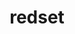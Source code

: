 ---
title: "redset"
layout: cache
categories: [package, develop]
meta: {"versions": ["0.2.0", "0.3.0"], "compilers": ["cce@=15.0.1", "gcc@=10.3.0", "gcc@=11.1.0", "gcc@=11.4.0", "gcc@=7.5.0", "gcc@=9.4.0", "oneapi@=2024.0.0"], "oss": ["rhel8", "sle_hpc15", "ubuntu18.04", "ubuntu20.04", "ubuntu22.04"], "platforms": ["linux"], "targets": ["neoverse_v1", "neoverse_v2", "ppc64le", "x86_64_v3", "x86_64_v4", "zen4"], "stacks": ["data-vis-sdk", "e4s", "e4s-cray-rhel", "e4s-cray-sles", "e4s-neoverse-v2", "e4s-neoverse_v1", "e4s-oneapi", "e4s-power", "radiuss", "root"], "num_specs": 99, "num_specs_by_stack": {"root": 99, "e4s-cray-rhel": 6, "e4s-cray-sles": 6, "radiuss": 7, "e4s-power": 12, "data-vis-sdk": 12, "e4s-neoverse_v1": 12, "e4s-neoverse-v2": 12, "e4s": 18, "e4s-oneapi": 14}}
spec_details: [{"hash": "bwidd26igt6v46ezwhnjxzna34j3lr26", "compiler": "cce@=15.0.1", "versions": ["0.3.0"], "os": "rhel8", "platform": "linux", "target": "zen4", "variants": ["build_system=cmake", "build_type=Release", "generator=make", "~ipo", "+shared"], "stacks": ["root", "e4s-cray-rhel"], "size": "-", "tarball": "https://binaries.spack.io/develop/build_cache/linux-rhel8-zen4/cce-15.0.1/redset-0.3.0/linux-rhel8-zen4-cce-15.0.1-redset-0.3.0-bwidd26igt6v46ezwhnjxzna34j3lr26.spack"}, {"hash": "gqkqti37wjzjsl5vujoiqng6neeazipz", "compiler": "cce@=15.0.1", "versions": ["0.3.0"], "os": "rhel8", "platform": "linux", "target": "zen4", "variants": ["build_system=cmake", "build_type=Release", "generator=make", "~ipo", "+shared"], "stacks": ["root", "e4s-cray-rhel"], "size": "-", "tarball": "https://binaries.spack.io/develop/build_cache/linux-rhel8-zen4/cce-15.0.1/redset-0.3.0/linux-rhel8-zen4-cce-15.0.1-redset-0.3.0-gqkqti37wjzjsl5vujoiqng6neeazipz.spack"}, {"hash": "whgghkccux5rgxnnylyh2d6ft4acphas", "compiler": "cce@=15.0.1", "versions": ["0.3.0"], "os": "rhel8", "platform": "linux", "target": "zen4", "variants": ["build_system=cmake", "build_type=Release", "generator=make", "~ipo", "+shared"], "stacks": ["root", "e4s-cray-rhel"], "size": "-", "tarball": "https://binaries.spack.io/develop/build_cache/linux-rhel8-zen4/cce-15.0.1/redset-0.3.0/linux-rhel8-zen4-cce-15.0.1-redset-0.3.0-whgghkccux5rgxnnylyh2d6ft4acphas.spack"}, {"hash": "q5ut2xwgwn236koieziswgcs7anm3lxo", "compiler": "cce@=15.0.1", "versions": ["0.3.0"], "os": "rhel8", "platform": "linux", "target": "zen4", "variants": ["build_system=cmake", "build_type=Release", "generator=make", "~ipo", "+shared"], "stacks": ["root", "e4s-cray-rhel"], "size": "-", "tarball": "https://binaries.spack.io/develop/build_cache/linux-rhel8-zen4/cce-15.0.1/redset-0.3.0/linux-rhel8-zen4-cce-15.0.1-redset-0.3.0-q5ut2xwgwn236koieziswgcs7anm3lxo.spack"}, {"hash": "khxkme4ah4uk4bo66czqt7ypnlzjx2fa", "compiler": "cce@=15.0.1", "versions": ["0.3.0"], "os": "rhel8", "platform": "linux", "target": "zen4", "variants": ["build_system=cmake", "build_type=Release", "generator=make", "~ipo", "+shared"], "stacks": ["root", "e4s-cray-rhel"], "size": "-", "tarball": "https://binaries.spack.io/develop/build_cache/linux-rhel8-zen4/cce-15.0.1/redset-0.3.0/linux-rhel8-zen4-cce-15.0.1-redset-0.3.0-khxkme4ah4uk4bo66czqt7ypnlzjx2fa.spack"}, {"hash": "l6khvqxe6r4m4koxsifhggpbbtd5h5to", "compiler": "cce@=15.0.1", "versions": ["0.3.0"], "os": "rhel8", "platform": "linux", "target": "zen4", "variants": ["build_system=cmake", "build_type=Release", "generator=make", "~ipo", "+shared"], "stacks": ["root", "e4s-cray-rhel"], "size": "-", "tarball": "https://binaries.spack.io/develop/build_cache/linux-rhel8-zen4/cce-15.0.1/redset-0.3.0/linux-rhel8-zen4-cce-15.0.1-redset-0.3.0-l6khvqxe6r4m4koxsifhggpbbtd5h5to.spack"}, {"hash": "55zmrgjvnv7voq3lh5jjpywscupbbfgn", "compiler": "gcc@=10.3.0", "versions": ["0.3.0"], "os": "sle_hpc15", "platform": "linux", "target": "x86_64_v4", "variants": ["build_system=cmake", "build_type=Release", "generator=make", "~ipo", "+shared"], "stacks": ["root", "e4s-cray-sles"], "size": "-", "tarball": "https://binaries.spack.io/develop/build_cache/linux-sle_hpc15-x86_64_v4/gcc-10.3.0/redset-0.3.0/linux-sle_hpc15-x86_64_v4-gcc-10.3.0-redset-0.3.0-55zmrgjvnv7voq3lh5jjpywscupbbfgn.spack"}, {"hash": "vnqeibjtmiumaz3gkg5ufytmgxaba3hp", "compiler": "gcc@=10.3.0", "versions": ["0.3.0"], "os": "sle_hpc15", "platform": "linux", "target": "x86_64_v4", "variants": ["build_system=cmake", "build_type=Release", "generator=make", "~ipo", "+shared"], "stacks": ["root", "e4s-cray-sles"], "size": "-", "tarball": "https://binaries.spack.io/develop/build_cache/linux-sle_hpc15-x86_64_v4/gcc-10.3.0/redset-0.3.0/linux-sle_hpc15-x86_64_v4-gcc-10.3.0-redset-0.3.0-vnqeibjtmiumaz3gkg5ufytmgxaba3hp.spack"}, {"hash": "vs7xbkel7kplsjyky4nrem5cvqd3bfe6", "compiler": "gcc@=10.3.0", "versions": ["0.3.0"], "os": "sle_hpc15", "platform": "linux", "target": "x86_64_v4", "variants": ["build_system=cmake", "build_type=Release", "generator=make", "~ipo", "+shared"], "stacks": ["root", "e4s-cray-sles"], "size": "-", "tarball": "https://binaries.spack.io/develop/build_cache/linux-sle_hpc15-x86_64_v4/gcc-10.3.0/redset-0.3.0/linux-sle_hpc15-x86_64_v4-gcc-10.3.0-redset-0.3.0-vs7xbkel7kplsjyky4nrem5cvqd3bfe6.spack"}, {"hash": "3i57qqx5xucrd6bmavmqwwwoqv3psaql", "compiler": "gcc@=10.3.0", "versions": ["0.3.0"], "os": "sle_hpc15", "platform": "linux", "target": "x86_64_v4", "variants": ["build_system=cmake", "build_type=Release", "generator=make", "~ipo", "+shared"], "stacks": ["root", "e4s-cray-sles"], "size": "-", "tarball": "https://binaries.spack.io/develop/build_cache/linux-sle_hpc15-x86_64_v4/gcc-10.3.0/redset-0.3.0/linux-sle_hpc15-x86_64_v4-gcc-10.3.0-redset-0.3.0-3i57qqx5xucrd6bmavmqwwwoqv3psaql.spack"}, {"hash": "v76pac4cefwt7a2u3womrcdmrbbbb2v2", "compiler": "gcc@=10.3.0", "versions": ["0.3.0"], "os": "sle_hpc15", "platform": "linux", "target": "x86_64_v4", "variants": ["build_system=cmake", "build_type=Release", "generator=make", "~ipo", "+shared"], "stacks": ["root", "e4s-cray-sles"], "size": "-", "tarball": "https://binaries.spack.io/develop/build_cache/linux-sle_hpc15-x86_64_v4/gcc-10.3.0/redset-0.3.0/linux-sle_hpc15-x86_64_v4-gcc-10.3.0-redset-0.3.0-v76pac4cefwt7a2u3womrcdmrbbbb2v2.spack"}, {"hash": "yugojkitjvm4s2tkwbatdezqeoz4bku6", "compiler": "gcc@=10.3.0", "versions": ["0.3.0"], "os": "sle_hpc15", "platform": "linux", "target": "x86_64_v4", "variants": ["build_system=cmake", "build_type=Release", "generator=make", "~ipo", "+shared"], "stacks": ["root", "e4s-cray-sles"], "size": "-", "tarball": "https://binaries.spack.io/develop/build_cache/linux-sle_hpc15-x86_64_v4/gcc-10.3.0/redset-0.3.0/linux-sle_hpc15-x86_64_v4-gcc-10.3.0-redset-0.3.0-yugojkitjvm4s2tkwbatdezqeoz4bku6.spack"}, {"hash": "kwnhttwm34pbpg6upr7mlzb2eg3zykpx", "compiler": "gcc@=7.5.0", "versions": ["0.2.0"], "os": "ubuntu18.04", "platform": "linux", "target": "x86_64_v3", "variants": ["build_system=cmake", "build_type=Release", "generator=make", "~ipo", "+shared"], "stacks": ["root", "radiuss"], "size": "-", "tarball": "https://binaries.spack.io/develop/build_cache/linux-ubuntu18.04-x86_64_v3/gcc-7.5.0/redset-0.2.0/linux-ubuntu18.04-x86_64_v3-gcc-7.5.0-redset-0.2.0-kwnhttwm34pbpg6upr7mlzb2eg3zykpx.spack"}, {"hash": "uftcvlojsjwq5vrdcyvfw752l3znrkgi", "compiler": "gcc@=7.5.0", "versions": ["0.2.0"], "os": "ubuntu18.04", "platform": "linux", "target": "x86_64_v3", "variants": ["build_system=cmake", "build_type=Release", "generator=make", "~ipo", "+shared"], "stacks": ["root", "radiuss"], "size": "-", "tarball": "https://binaries.spack.io/develop/build_cache/linux-ubuntu18.04-x86_64_v3/gcc-7.5.0/redset-0.2.0/linux-ubuntu18.04-x86_64_v3-gcc-7.5.0-redset-0.2.0-uftcvlojsjwq5vrdcyvfw752l3znrkgi.spack"}, {"hash": "ds3gkwz7o4425hirx4mutiobje72nv7q", "compiler": "gcc@=7.5.0", "versions": ["0.2.0"], "os": "ubuntu18.04", "platform": "linux", "target": "x86_64_v3", "variants": ["build_system=cmake", "build_type=Release", "generator=make", "~ipo", "+shared"], "stacks": ["root", "radiuss"], "size": "-", "tarball": "https://binaries.spack.io/develop/build_cache/linux-ubuntu18.04-x86_64_v3/gcc-7.5.0/redset-0.2.0/linux-ubuntu18.04-x86_64_v3-gcc-7.5.0-redset-0.2.0-ds3gkwz7o4425hirx4mutiobje72nv7q.spack"}, {"hash": "gxabyffnxob73lxhwozjzmfepezgfh46", "compiler": "gcc@=7.5.0", "versions": ["0.2.0"], "os": "ubuntu18.04", "platform": "linux", "target": "x86_64_v3", "variants": ["build_system=cmake", "build_type=Release", "generator=make", "~ipo", "+shared"], "stacks": ["root", "radiuss"], "size": "-", "tarball": "https://binaries.spack.io/develop/build_cache/linux-ubuntu18.04-x86_64_v3/gcc-7.5.0/redset-0.2.0/linux-ubuntu18.04-x86_64_v3-gcc-7.5.0-redset-0.2.0-gxabyffnxob73lxhwozjzmfepezgfh46.spack"}, {"hash": "e4nllxqrfunwt3fvc3cu6dsgpq4yajba", "compiler": "gcc@=7.5.0", "versions": ["0.2.0"], "os": "ubuntu18.04", "platform": "linux", "target": "x86_64_v3", "variants": ["build_system=cmake", "build_type=Release", "generator=make", "~ipo", "+shared"], "stacks": ["root", "radiuss"], "size": "-", "tarball": "https://binaries.spack.io/develop/build_cache/linux-ubuntu18.04-x86_64_v3/gcc-7.5.0/redset-0.2.0/linux-ubuntu18.04-x86_64_v3-gcc-7.5.0-redset-0.2.0-e4nllxqrfunwt3fvc3cu6dsgpq4yajba.spack"}, {"hash": "odfyi6gtqbgf3w3jmieim6raetnfkj73", "compiler": "gcc@=7.5.0", "versions": ["0.2.0"], "os": "ubuntu18.04", "platform": "linux", "target": "x86_64_v3", "variants": ["build_system=cmake", "build_type=Release", "generator=make", "~ipo", "+shared"], "stacks": ["root", "radiuss"], "size": "-", "tarball": "https://binaries.spack.io/develop/build_cache/linux-ubuntu18.04-x86_64_v3/gcc-7.5.0/redset-0.2.0/linux-ubuntu18.04-x86_64_v3-gcc-7.5.0-redset-0.2.0-odfyi6gtqbgf3w3jmieim6raetnfkj73.spack"}, {"hash": "fy5bl3gk3k7nzswsaoqmr3ijw3kuah7b", "compiler": "gcc@=7.5.0", "versions": ["0.2.0"], "os": "ubuntu18.04", "platform": "linux", "target": "x86_64_v3", "variants": ["build_system=cmake", "build_type=Release", "generator=make", "~ipo", "+shared"], "stacks": ["root", "radiuss"], "size": "-", "tarball": "https://binaries.spack.io/develop/build_cache/linux-ubuntu18.04-x86_64_v3/gcc-7.5.0/redset-0.2.0/linux-ubuntu18.04-x86_64_v3-gcc-7.5.0-redset-0.2.0-fy5bl3gk3k7nzswsaoqmr3ijw3kuah7b.spack"}, {"hash": "m34djydb7fg43ugqupoy7g4wv3xbgqvj", "compiler": "gcc@=9.4.0", "versions": ["0.3.0"], "os": "ubuntu20.04", "platform": "linux", "target": "ppc64le", "variants": ["build_system=cmake", "build_type=Release", "generator=make", "~ipo", "+shared"], "stacks": ["root", "e4s-power"], "size": "-", "tarball": "https://binaries.spack.io/develop/build_cache/linux-ubuntu20.04-ppc64le/gcc-9.4.0/redset-0.3.0/linux-ubuntu20.04-ppc64le-gcc-9.4.0-redset-0.3.0-m34djydb7fg43ugqupoy7g4wv3xbgqvj.spack"}, {"hash": "3d4jsarqjikhe46aldojeu3u4oxogwkk", "compiler": "gcc@=9.4.0", "versions": ["0.3.0"], "os": "ubuntu20.04", "platform": "linux", "target": "ppc64le", "variants": ["build_system=cmake", "build_type=Release", "generator=make", "~ipo", "+shared"], "stacks": ["root", "e4s-power"], "size": "-", "tarball": "https://binaries.spack.io/develop/build_cache/linux-ubuntu20.04-ppc64le/gcc-9.4.0/redset-0.3.0/linux-ubuntu20.04-ppc64le-gcc-9.4.0-redset-0.3.0-3d4jsarqjikhe46aldojeu3u4oxogwkk.spack"}, {"hash": "mr7xsojjft7hr2pf24lutrqwfvwekuyg", "compiler": "gcc@=9.4.0", "versions": ["0.3.0"], "os": "ubuntu20.04", "platform": "linux", "target": "ppc64le", "variants": ["build_system=cmake", "build_type=Release", "generator=make", "~ipo", "+shared"], "stacks": ["root", "e4s-power"], "size": "-", "tarball": "https://binaries.spack.io/develop/build_cache/linux-ubuntu20.04-ppc64le/gcc-9.4.0/redset-0.3.0/linux-ubuntu20.04-ppc64le-gcc-9.4.0-redset-0.3.0-mr7xsojjft7hr2pf24lutrqwfvwekuyg.spack"}, {"hash": "erhchcfjbbb2bnk7za5rt7jdbsjhxfkh", "compiler": "gcc@=9.4.0", "versions": ["0.2.0"], "os": "ubuntu20.04", "platform": "linux", "target": "ppc64le", "variants": ["build_system=cmake", "build_type=Release", "generator=make", "~ipo", "+shared"], "stacks": ["root", "e4s-power"], "size": "-", "tarball": "https://binaries.spack.io/develop/build_cache/linux-ubuntu20.04-ppc64le/gcc-9.4.0/redset-0.2.0/linux-ubuntu20.04-ppc64le-gcc-9.4.0-redset-0.2.0-erhchcfjbbb2bnk7za5rt7jdbsjhxfkh.spack"}, {"hash": "bxq7djci2sldfg5ivon5kjljv67fp4pm", "compiler": "gcc@=9.4.0", "versions": ["0.2.0"], "os": "ubuntu20.04", "platform": "linux", "target": "ppc64le", "variants": ["build_system=cmake", "build_type=Release", "generator=make", "~ipo", "+shared"], "stacks": ["root", "e4s-power"], "size": "-", "tarball": "https://binaries.spack.io/develop/build_cache/linux-ubuntu20.04-ppc64le/gcc-9.4.0/redset-0.2.0/linux-ubuntu20.04-ppc64le-gcc-9.4.0-redset-0.2.0-bxq7djci2sldfg5ivon5kjljv67fp4pm.spack"}, {"hash": "thygtvazmnp437sc55yo6ayrce64wt3i", "compiler": "gcc@=9.4.0", "versions": ["0.2.0"], "os": "ubuntu20.04", "platform": "linux", "target": "ppc64le", "variants": ["build_system=cmake", "build_type=Release", "generator=make", "~ipo", "+shared"], "stacks": ["root", "e4s-power"], "size": "-", "tarball": "https://binaries.spack.io/develop/build_cache/linux-ubuntu20.04-ppc64le/gcc-9.4.0/redset-0.2.0/linux-ubuntu20.04-ppc64le-gcc-9.4.0-redset-0.2.0-thygtvazmnp437sc55yo6ayrce64wt3i.spack"}, {"hash": "xozsyx4py65cxjvjw6nictn62rj5vzj5", "compiler": "gcc@=9.4.0", "versions": ["0.3.0"], "os": "ubuntu20.04", "platform": "linux", "target": "ppc64le", "variants": ["build_system=cmake", "build_type=Release", "generator=make", "~ipo", "+shared"], "stacks": ["root", "e4s-power"], "size": "-", "tarball": "https://binaries.spack.io/develop/build_cache/linux-ubuntu20.04-ppc64le/gcc-9.4.0/redset-0.3.0/linux-ubuntu20.04-ppc64le-gcc-9.4.0-redset-0.3.0-xozsyx4py65cxjvjw6nictn62rj5vzj5.spack"}, {"hash": "5ymsoy5kzaxb2ggcpmop437z3dux2duv", "compiler": "gcc@=9.4.0", "versions": ["0.3.0"], "os": "ubuntu20.04", "platform": "linux", "target": "ppc64le", "variants": ["build_system=cmake", "build_type=Release", "generator=make", "~ipo", "+shared"], "stacks": ["root", "e4s-power"], "size": "-", "tarball": "https://binaries.spack.io/develop/build_cache/linux-ubuntu20.04-ppc64le/gcc-9.4.0/redset-0.3.0/linux-ubuntu20.04-ppc64le-gcc-9.4.0-redset-0.3.0-5ymsoy5kzaxb2ggcpmop437z3dux2duv.spack"}, {"hash": "3oyho73xgdzrfbzm3oe3eolvz355uoa5", "compiler": "gcc@=9.4.0", "versions": ["0.2.0"], "os": "ubuntu20.04", "platform": "linux", "target": "ppc64le", "variants": ["build_system=cmake", "build_type=Release", "generator=make", "~ipo", "+shared"], "stacks": ["root", "e4s-power"], "size": "-", "tarball": "https://binaries.spack.io/develop/build_cache/linux-ubuntu20.04-ppc64le/gcc-9.4.0/redset-0.2.0/linux-ubuntu20.04-ppc64le-gcc-9.4.0-redset-0.2.0-3oyho73xgdzrfbzm3oe3eolvz355uoa5.spack"}, {"hash": "uwhysspq3tj4xwmk6e2nqmogmsncjoey", "compiler": "gcc@=9.4.0", "versions": ["0.2.0"], "os": "ubuntu20.04", "platform": "linux", "target": "ppc64le", "variants": ["build_system=cmake", "build_type=Release", "generator=make", "~ipo", "+shared"], "stacks": ["root", "e4s-power"], "size": "-", "tarball": "https://binaries.spack.io/develop/build_cache/linux-ubuntu20.04-ppc64le/gcc-9.4.0/redset-0.2.0/linux-ubuntu20.04-ppc64le-gcc-9.4.0-redset-0.2.0-uwhysspq3tj4xwmk6e2nqmogmsncjoey.spack"}, {"hash": "3bji5jd3arxj3yllneli4nmvl547gnxz", "compiler": "gcc@=9.4.0", "versions": ["0.2.0"], "os": "ubuntu20.04", "platform": "linux", "target": "ppc64le", "variants": ["build_system=cmake", "build_type=Release", "generator=make", "~ipo", "+shared"], "stacks": ["root", "e4s-power"], "size": "-", "tarball": "https://binaries.spack.io/develop/build_cache/linux-ubuntu20.04-ppc64le/gcc-9.4.0/redset-0.2.0/linux-ubuntu20.04-ppc64le-gcc-9.4.0-redset-0.2.0-3bji5jd3arxj3yllneli4nmvl547gnxz.spack"}, {"hash": "dg7rhgwger3t2fvh5jjnh7rqitu3iamz", "compiler": "gcc@=9.4.0", "versions": ["0.3.0"], "os": "ubuntu20.04", "platform": "linux", "target": "ppc64le", "variants": ["build_system=cmake", "build_type=Release", "generator=make", "~ipo", "+shared"], "stacks": ["root", "e4s-power"], "size": "-", "tarball": "https://binaries.spack.io/develop/build_cache/linux-ubuntu20.04-ppc64le/gcc-9.4.0/redset-0.3.0/linux-ubuntu20.04-ppc64le-gcc-9.4.0-redset-0.3.0-dg7rhgwger3t2fvh5jjnh7rqitu3iamz.spack"}, {"hash": "f6ow4ugbxjvva6cwew35fs77cqbyjdn4", "compiler": "gcc@=11.1.0", "versions": ["0.3.0"], "os": "ubuntu20.04", "platform": "linux", "target": "x86_64_v3", "variants": ["build_system=cmake", "build_type=Release", "generator=make", "~ipo", "+shared"], "stacks": ["root", "data-vis-sdk"], "size": "-", "tarball": "https://binaries.spack.io/develop/build_cache/linux-ubuntu20.04-x86_64_v3/gcc-11.1.0/redset-0.3.0/linux-ubuntu20.04-x86_64_v3-gcc-11.1.0-redset-0.3.0-f6ow4ugbxjvva6cwew35fs77cqbyjdn4.spack"}, {"hash": "eabo7y6kin4fuan6qzye6maetn7tnwij", "compiler": "gcc@=11.1.0", "versions": ["0.3.0"], "os": "ubuntu20.04", "platform": "linux", "target": "x86_64_v3", "variants": ["build_system=cmake", "build_type=Release", "generator=make", "~ipo", "+shared"], "stacks": ["root", "data-vis-sdk"], "size": "-", "tarball": "https://binaries.spack.io/develop/build_cache/linux-ubuntu20.04-x86_64_v3/gcc-11.1.0/redset-0.3.0/linux-ubuntu20.04-x86_64_v3-gcc-11.1.0-redset-0.3.0-eabo7y6kin4fuan6qzye6maetn7tnwij.spack"}, {"hash": "l3ehcde74nmrwgr3t4p67gwh72s6tskk", "compiler": "gcc@=11.1.0", "versions": ["0.3.0"], "os": "ubuntu20.04", "platform": "linux", "target": "x86_64_v3", "variants": ["build_system=cmake", "build_type=Release", "generator=make", "~ipo", "+shared"], "stacks": ["root", "data-vis-sdk"], "size": "-", "tarball": "https://binaries.spack.io/develop/build_cache/linux-ubuntu20.04-x86_64_v3/gcc-11.1.0/redset-0.3.0/linux-ubuntu20.04-x86_64_v3-gcc-11.1.0-redset-0.3.0-l3ehcde74nmrwgr3t4p67gwh72s6tskk.spack"}, {"hash": "vce3ncgfp2td4zcxnb3o6jtlgwghadv2", "compiler": "gcc@=11.1.0", "versions": ["0.3.0"], "os": "ubuntu20.04", "platform": "linux", "target": "x86_64_v3", "variants": ["build_system=cmake", "build_type=Release", "generator=make", "~ipo", "+shared"], "stacks": ["root", "data-vis-sdk"], "size": "-", "tarball": "https://binaries.spack.io/develop/build_cache/linux-ubuntu20.04-x86_64_v3/gcc-11.1.0/redset-0.3.0/linux-ubuntu20.04-x86_64_v3-gcc-11.1.0-redset-0.3.0-vce3ncgfp2td4zcxnb3o6jtlgwghadv2.spack"}, {"hash": "lht2b5gtschgsxm6cwe5en6fgvumlj7p", "compiler": "gcc@=11.1.0", "versions": ["0.3.0"], "os": "ubuntu20.04", "platform": "linux", "target": "x86_64_v3", "variants": ["build_system=cmake", "build_type=Release", "generator=make", "~ipo", "+shared"], "stacks": ["root", "data-vis-sdk"], "size": "-", "tarball": "https://binaries.spack.io/develop/build_cache/linux-ubuntu20.04-x86_64_v3/gcc-11.1.0/redset-0.3.0/linux-ubuntu20.04-x86_64_v3-gcc-11.1.0-redset-0.3.0-lht2b5gtschgsxm6cwe5en6fgvumlj7p.spack"}, {"hash": "laj5ufnlgagze26oczxkuckkmmu5fd7a", "compiler": "gcc@=11.1.0", "versions": ["0.3.0"], "os": "ubuntu20.04", "platform": "linux", "target": "x86_64_v3", "variants": ["build_system=cmake", "build_type=Release", "generator=make", "~ipo", "+shared"], "stacks": ["root", "data-vis-sdk"], "size": "-", "tarball": "https://binaries.spack.io/develop/build_cache/linux-ubuntu20.04-x86_64_v3/gcc-11.1.0/redset-0.3.0/linux-ubuntu20.04-x86_64_v3-gcc-11.1.0-redset-0.3.0-laj5ufnlgagze26oczxkuckkmmu5fd7a.spack"}, {"hash": "uflsnxhbofvbbz5nns4mca4a7duuvdwv", "compiler": "gcc@=11.1.0", "versions": ["0.3.0"], "os": "ubuntu20.04", "platform": "linux", "target": "x86_64_v3", "variants": ["build_system=cmake", "build_type=Release", "generator=make", "~ipo", "+shared"], "stacks": ["root", "data-vis-sdk"], "size": "-", "tarball": "https://binaries.spack.io/develop/build_cache/linux-ubuntu20.04-x86_64_v3/gcc-11.1.0/redset-0.3.0/linux-ubuntu20.04-x86_64_v3-gcc-11.1.0-redset-0.3.0-uflsnxhbofvbbz5nns4mca4a7duuvdwv.spack"}, {"hash": "kzbnoez5seqkob5c7pisfo23sos3b7ui", "compiler": "gcc@=11.1.0", "versions": ["0.3.0"], "os": "ubuntu20.04", "platform": "linux", "target": "x86_64_v3", "variants": ["build_system=cmake", "build_type=Release", "generator=make", "~ipo", "+shared"], "stacks": ["root", "data-vis-sdk"], "size": "-", "tarball": "https://binaries.spack.io/develop/build_cache/linux-ubuntu20.04-x86_64_v3/gcc-11.1.0/redset-0.3.0/linux-ubuntu20.04-x86_64_v3-gcc-11.1.0-redset-0.3.0-kzbnoez5seqkob5c7pisfo23sos3b7ui.spack"}, {"hash": "aroknfxs2irastzause4op6xqjfknyrz", "compiler": "gcc@=11.1.0", "versions": ["0.3.0"], "os": "ubuntu20.04", "platform": "linux", "target": "x86_64_v3", "variants": ["build_system=cmake", "build_type=Release", "generator=make", "~ipo", "+shared"], "stacks": ["root", "data-vis-sdk"], "size": "-", "tarball": "https://binaries.spack.io/develop/build_cache/linux-ubuntu20.04-x86_64_v3/gcc-11.1.0/redset-0.3.0/linux-ubuntu20.04-x86_64_v3-gcc-11.1.0-redset-0.3.0-aroknfxs2irastzause4op6xqjfknyrz.spack"}, {"hash": "2trjj3rsnl6j3dc4cjtzrjro5queczs2", "compiler": "gcc@=11.1.0", "versions": ["0.3.0"], "os": "ubuntu20.04", "platform": "linux", "target": "x86_64_v3", "variants": ["build_system=cmake", "build_type=Release", "generator=make", "~ipo", "+shared"], "stacks": ["root", "data-vis-sdk"], "size": "-", "tarball": "https://binaries.spack.io/develop/build_cache/linux-ubuntu20.04-x86_64_v3/gcc-11.1.0/redset-0.3.0/linux-ubuntu20.04-x86_64_v3-gcc-11.1.0-redset-0.3.0-2trjj3rsnl6j3dc4cjtzrjro5queczs2.spack"}, {"hash": "ig7bgs3dfj2xluc6ekvey3fe45hm2jjz", "compiler": "gcc@=11.1.0", "versions": ["0.3.0"], "os": "ubuntu20.04", "platform": "linux", "target": "x86_64_v3", "variants": ["build_system=cmake", "build_type=Release", "generator=make", "~ipo", "+shared"], "stacks": ["root", "data-vis-sdk"], "size": "-", "tarball": "https://binaries.spack.io/develop/build_cache/linux-ubuntu20.04-x86_64_v3/gcc-11.1.0/redset-0.3.0/linux-ubuntu20.04-x86_64_v3-gcc-11.1.0-redset-0.3.0-ig7bgs3dfj2xluc6ekvey3fe45hm2jjz.spack"}, {"hash": "o2jxnsg5siborujt2emih3tnvohmp4op", "compiler": "gcc@=11.1.0", "versions": ["0.3.0"], "os": "ubuntu20.04", "platform": "linux", "target": "x86_64_v3", "variants": ["build_system=cmake", "build_type=Release", "generator=make", "~ipo", "+shared"], "stacks": ["root", "data-vis-sdk"], "size": "-", "tarball": "https://binaries.spack.io/develop/build_cache/linux-ubuntu20.04-x86_64_v3/gcc-11.1.0/redset-0.3.0/linux-ubuntu20.04-x86_64_v3-gcc-11.1.0-redset-0.3.0-o2jxnsg5siborujt2emih3tnvohmp4op.spack"}, {"hash": "3xnasisnwtivbfcrbnm2xdamjtal3ibe", "compiler": "gcc@=11.4.0", "versions": ["0.3.0"], "os": "ubuntu22.04", "platform": "linux", "target": "neoverse_v1", "variants": ["build_system=cmake", "build_type=Release", "generator=make", "~ipo", "+shared"], "stacks": ["root", "e4s-neoverse_v1"], "size": "-", "tarball": "https://binaries.spack.io/develop/build_cache/linux-ubuntu22.04-neoverse_v1/gcc-11.4.0/redset-0.3.0/linux-ubuntu22.04-neoverse_v1-gcc-11.4.0-redset-0.3.0-3xnasisnwtivbfcrbnm2xdamjtal3ibe.spack"}, {"hash": "6rnkum2cyx7uqdnpevxyg2eyd5cnekvb", "compiler": "gcc@=11.4.0", "versions": ["0.3.0"], "os": "ubuntu22.04", "platform": "linux", "target": "neoverse_v1", "variants": ["build_system=cmake", "build_type=Release", "generator=make", "~ipo", "+shared"], "stacks": ["root", "e4s-neoverse_v1"], "size": "-", "tarball": "https://binaries.spack.io/develop/build_cache/linux-ubuntu22.04-neoverse_v1/gcc-11.4.0/redset-0.3.0/linux-ubuntu22.04-neoverse_v1-gcc-11.4.0-redset-0.3.0-6rnkum2cyx7uqdnpevxyg2eyd5cnekvb.spack"}, {"hash": "czclqpd2gu7chlmtbbbvrndpglkfbxjn", "compiler": "gcc@=11.4.0", "versions": ["0.3.0"], "os": "ubuntu22.04", "platform": "linux", "target": "neoverse_v1", "variants": ["build_system=cmake", "build_type=Release", "generator=make", "~ipo", "+shared"], "stacks": ["root", "e4s-neoverse_v1"], "size": "-", "tarball": "https://binaries.spack.io/develop/build_cache/linux-ubuntu22.04-neoverse_v1/gcc-11.4.0/redset-0.3.0/linux-ubuntu22.04-neoverse_v1-gcc-11.4.0-redset-0.3.0-czclqpd2gu7chlmtbbbvrndpglkfbxjn.spack"}, {"hash": "5qvy2l32y7tpx7t7ayke32ch4klnp7pq", "compiler": "gcc@=11.4.0", "versions": ["0.3.0"], "os": "ubuntu22.04", "platform": "linux", "target": "neoverse_v1", "variants": ["build_system=cmake", "build_type=Release", "generator=make", "~ipo", "+shared"], "stacks": ["root", "e4s-neoverse_v1"], "size": "-", "tarball": "https://binaries.spack.io/develop/build_cache/linux-ubuntu22.04-neoverse_v1/gcc-11.4.0/redset-0.3.0/linux-ubuntu22.04-neoverse_v1-gcc-11.4.0-redset-0.3.0-5qvy2l32y7tpx7t7ayke32ch4klnp7pq.spack"}, {"hash": "tleytwjaqg5jtldnuju3bsizhoqtxgzx", "compiler": "gcc@=11.4.0", "versions": ["0.3.0"], "os": "ubuntu22.04", "platform": "linux", "target": "neoverse_v1", "variants": ["build_system=cmake", "build_type=Release", "generator=make", "~ipo", "+shared"], "stacks": ["root", "e4s-neoverse_v1"], "size": "-", "tarball": "https://binaries.spack.io/develop/build_cache/linux-ubuntu22.04-neoverse_v1/gcc-11.4.0/redset-0.3.0/linux-ubuntu22.04-neoverse_v1-gcc-11.4.0-redset-0.3.0-tleytwjaqg5jtldnuju3bsizhoqtxgzx.spack"}, {"hash": "ewiomrlehcqyayghg5lzptjn2vwxfiyr", "compiler": "gcc@=11.4.0", "versions": ["0.2.0"], "os": "ubuntu22.04", "platform": "linux", "target": "neoverse_v1", "variants": ["build_system=cmake", "build_type=Release", "generator=make", "~ipo", "+shared"], "stacks": ["root", "e4s-neoverse_v1"], "size": "-", "tarball": "https://binaries.spack.io/develop/build_cache/linux-ubuntu22.04-neoverse_v1/gcc-11.4.0/redset-0.2.0/linux-ubuntu22.04-neoverse_v1-gcc-11.4.0-redset-0.2.0-ewiomrlehcqyayghg5lzptjn2vwxfiyr.spack"}, {"hash": "mmsz4wbipljomvc6l3sh6gf676ca2eum", "compiler": "gcc@=11.4.0", "versions": ["0.3.0"], "os": "ubuntu22.04", "platform": "linux", "target": "neoverse_v1", "variants": ["build_system=cmake", "build_type=Release", "generator=make", "~ipo", "+shared"], "stacks": ["root", "e4s-neoverse_v1"], "size": "-", "tarball": "https://binaries.spack.io/develop/build_cache/linux-ubuntu22.04-neoverse_v1/gcc-11.4.0/redset-0.3.0/linux-ubuntu22.04-neoverse_v1-gcc-11.4.0-redset-0.3.0-mmsz4wbipljomvc6l3sh6gf676ca2eum.spack"}, {"hash": "anzh7ikxstjlzezby6mx24gr56cgt3gh", "compiler": "gcc@=11.4.0", "versions": ["0.2.0"], "os": "ubuntu22.04", "platform": "linux", "target": "neoverse_v1", "variants": ["build_system=cmake", "build_type=Release", "generator=make", "~ipo", "+shared"], "stacks": ["root", "e4s-neoverse_v1"], "size": "-", "tarball": "https://binaries.spack.io/develop/build_cache/linux-ubuntu22.04-neoverse_v1/gcc-11.4.0/redset-0.2.0/linux-ubuntu22.04-neoverse_v1-gcc-11.4.0-redset-0.2.0-anzh7ikxstjlzezby6mx24gr56cgt3gh.spack"}, {"hash": "mbsajnqk4pqj2lmjymjurwzs6hxh64hq", "compiler": "gcc@=11.4.0", "versions": ["0.2.0"], "os": "ubuntu22.04", "platform": "linux", "target": "neoverse_v1", "variants": ["build_system=cmake", "build_type=Release", "generator=make", "~ipo", "+shared"], "stacks": ["root", "e4s-neoverse_v1"], "size": "-", "tarball": "https://binaries.spack.io/develop/build_cache/linux-ubuntu22.04-neoverse_v1/gcc-11.4.0/redset-0.2.0/linux-ubuntu22.04-neoverse_v1-gcc-11.4.0-redset-0.2.0-mbsajnqk4pqj2lmjymjurwzs6hxh64hq.spack"}, {"hash": "cmyz5y2cgovslrz6yyv3pg7z2nxwdv62", "compiler": "gcc@=11.4.0", "versions": ["0.2.0"], "os": "ubuntu22.04", "platform": "linux", "target": "neoverse_v1", "variants": ["build_system=cmake", "build_type=Release", "generator=make", "~ipo", "+shared"], "stacks": ["root", "e4s-neoverse_v1"], "size": "-", "tarball": "https://binaries.spack.io/develop/build_cache/linux-ubuntu22.04-neoverse_v1/gcc-11.4.0/redset-0.2.0/linux-ubuntu22.04-neoverse_v1-gcc-11.4.0-redset-0.2.0-cmyz5y2cgovslrz6yyv3pg7z2nxwdv62.spack"}, {"hash": "6oxpipy62dxqv2l3do6ycynejxfngnms", "compiler": "gcc@=11.4.0", "versions": ["0.2.0"], "os": "ubuntu22.04", "platform": "linux", "target": "neoverse_v1", "variants": ["build_system=cmake", "build_type=Release", "generator=make", "~ipo", "+shared"], "stacks": ["root", "e4s-neoverse_v1"], "size": "-", "tarball": "https://binaries.spack.io/develop/build_cache/linux-ubuntu22.04-neoverse_v1/gcc-11.4.0/redset-0.2.0/linux-ubuntu22.04-neoverse_v1-gcc-11.4.0-redset-0.2.0-6oxpipy62dxqv2l3do6ycynejxfngnms.spack"}, {"hash": "jedicvxcqeyuahp6o36sh3ovsj2ytqx3", "compiler": "gcc@=11.4.0", "versions": ["0.2.0"], "os": "ubuntu22.04", "platform": "linux", "target": "neoverse_v1", "variants": ["build_system=cmake", "build_type=Release", "generator=make", "~ipo", "+shared"], "stacks": ["root", "e4s-neoverse_v1"], "size": "-", "tarball": "https://binaries.spack.io/develop/build_cache/linux-ubuntu22.04-neoverse_v1/gcc-11.4.0/redset-0.2.0/linux-ubuntu22.04-neoverse_v1-gcc-11.4.0-redset-0.2.0-jedicvxcqeyuahp6o36sh3ovsj2ytqx3.spack"}, {"hash": "twtg2jgz2xeuymrtvtqtoqhjvq3geskn", "compiler": "gcc@=11.4.0", "versions": ["0.3.0"], "os": "ubuntu22.04", "platform": "linux", "target": "neoverse_v2", "variants": ["build_system=cmake", "build_type=Release", "generator=make", "~ipo", "+shared"], "stacks": ["root", "e4s-neoverse-v2"], "size": "-", "tarball": "https://binaries.spack.io/develop/build_cache/linux-ubuntu22.04-neoverse_v2/gcc-11.4.0/redset-0.3.0/linux-ubuntu22.04-neoverse_v2-gcc-11.4.0-redset-0.3.0-twtg2jgz2xeuymrtvtqtoqhjvq3geskn.spack"}, {"hash": "amgpdqg4nqozh5e4lbjlgzqcroioc2ox", "compiler": "gcc@=11.4.0", "versions": ["0.3.0"], "os": "ubuntu22.04", "platform": "linux", "target": "neoverse_v2", "variants": ["build_system=cmake", "build_type=Release", "generator=make", "~ipo", "+shared"], "stacks": ["root", "e4s-neoverse-v2"], "size": "-", "tarball": "https://binaries.spack.io/develop/build_cache/linux-ubuntu22.04-neoverse_v2/gcc-11.4.0/redset-0.3.0/linux-ubuntu22.04-neoverse_v2-gcc-11.4.0-redset-0.3.0-amgpdqg4nqozh5e4lbjlgzqcroioc2ox.spack"}, {"hash": "5aapp7ytyhfdksc7b7khin5azds6s5l6", "compiler": "gcc@=11.4.0", "versions": ["0.3.0"], "os": "ubuntu22.04", "platform": "linux", "target": "neoverse_v2", "variants": ["build_system=cmake", "build_type=Release", "generator=make", "~ipo", "+shared"], "stacks": ["root", "e4s-neoverse-v2"], "size": "-", "tarball": "https://binaries.spack.io/develop/build_cache/linux-ubuntu22.04-neoverse_v2/gcc-11.4.0/redset-0.3.0/linux-ubuntu22.04-neoverse_v2-gcc-11.4.0-redset-0.3.0-5aapp7ytyhfdksc7b7khin5azds6s5l6.spack"}, {"hash": "q5v26asjqxr37ienbod34mog5qitz2sz", "compiler": "gcc@=11.4.0", "versions": ["0.3.0"], "os": "ubuntu22.04", "platform": "linux", "target": "neoverse_v2", "variants": ["build_system=cmake", "build_type=Release", "generator=make", "~ipo", "+shared"], "stacks": ["root", "e4s-neoverse-v2"], "size": "-", "tarball": "https://binaries.spack.io/develop/build_cache/linux-ubuntu22.04-neoverse_v2/gcc-11.4.0/redset-0.3.0/linux-ubuntu22.04-neoverse_v2-gcc-11.4.0-redset-0.3.0-q5v26asjqxr37ienbod34mog5qitz2sz.spack"}, {"hash": "tusblkbuss7afkzcsg74eozgv6o7vv7q", "compiler": "gcc@=11.4.0", "versions": ["0.2.0"], "os": "ubuntu22.04", "platform": "linux", "target": "neoverse_v2", "variants": ["build_system=cmake", "build_type=Release", "generator=make", "~ipo", "+shared"], "stacks": ["root", "e4s-neoverse-v2"], "size": "-", "tarball": "https://binaries.spack.io/develop/build_cache/linux-ubuntu22.04-neoverse_v2/gcc-11.4.0/redset-0.2.0/linux-ubuntu22.04-neoverse_v2-gcc-11.4.0-redset-0.2.0-tusblkbuss7afkzcsg74eozgv6o7vv7q.spack"}, {"hash": "aecvv5n3zjxz6yimltzhb67ixox246kd", "compiler": "gcc@=11.4.0", "versions": ["0.3.0"], "os": "ubuntu22.04", "platform": "linux", "target": "neoverse_v2", "variants": ["build_system=cmake", "build_type=Release", "generator=make", "~ipo", "+shared"], "stacks": ["root", "e4s-neoverse-v2"], "size": "-", "tarball": "https://binaries.spack.io/develop/build_cache/linux-ubuntu22.04-neoverse_v2/gcc-11.4.0/redset-0.3.0/linux-ubuntu22.04-neoverse_v2-gcc-11.4.0-redset-0.3.0-aecvv5n3zjxz6yimltzhb67ixox246kd.spack"}, {"hash": "ycubdzcpso5tnwzujmaiep3jjpzdmach", "compiler": "gcc@=11.4.0", "versions": ["0.3.0"], "os": "ubuntu22.04", "platform": "linux", "target": "neoverse_v2", "variants": ["build_system=cmake", "build_type=Release", "generator=make", "~ipo", "+shared"], "stacks": ["root", "e4s-neoverse-v2"], "size": "-", "tarball": "https://binaries.spack.io/develop/build_cache/linux-ubuntu22.04-neoverse_v2/gcc-11.4.0/redset-0.3.0/linux-ubuntu22.04-neoverse_v2-gcc-11.4.0-redset-0.3.0-ycubdzcpso5tnwzujmaiep3jjpzdmach.spack"}, {"hash": "zdacji5sv52cs6ykl2lsqbs52mt2qgs6", "compiler": "gcc@=11.4.0", "versions": ["0.2.0"], "os": "ubuntu22.04", "platform": "linux", "target": "neoverse_v2", "variants": ["build_system=cmake", "build_type=Release", "generator=make", "~ipo", "+shared"], "stacks": ["root", "e4s-neoverse-v2"], "size": "-", "tarball": "https://binaries.spack.io/develop/build_cache/linux-ubuntu22.04-neoverse_v2/gcc-11.4.0/redset-0.2.0/linux-ubuntu22.04-neoverse_v2-gcc-11.4.0-redset-0.2.0-zdacji5sv52cs6ykl2lsqbs52mt2qgs6.spack"}, {"hash": "n5xhqxs75gzui5fukza3ce5nbgyn5piq", "compiler": "gcc@=11.4.0", "versions": ["0.2.0"], "os": "ubuntu22.04", "platform": "linux", "target": "neoverse_v2", "variants": ["build_system=cmake", "build_type=Release", "generator=make", "~ipo", "+shared"], "stacks": ["root", "e4s-neoverse-v2"], "size": "-", "tarball": "https://binaries.spack.io/develop/build_cache/linux-ubuntu22.04-neoverse_v2/gcc-11.4.0/redset-0.2.0/linux-ubuntu22.04-neoverse_v2-gcc-11.4.0-redset-0.2.0-n5xhqxs75gzui5fukza3ce5nbgyn5piq.spack"}, {"hash": "uonkxst73udf2hjxd2m6vbu55z4p2yvk", "compiler": "gcc@=11.4.0", "versions": ["0.2.0"], "os": "ubuntu22.04", "platform": "linux", "target": "neoverse_v2", "variants": ["build_system=cmake", "build_type=Release", "generator=make", "~ipo", "+shared"], "stacks": ["root", "e4s-neoverse-v2"], "size": "-", "tarball": "https://binaries.spack.io/develop/build_cache/linux-ubuntu22.04-neoverse_v2/gcc-11.4.0/redset-0.2.0/linux-ubuntu22.04-neoverse_v2-gcc-11.4.0-redset-0.2.0-uonkxst73udf2hjxd2m6vbu55z4p2yvk.spack"}, {"hash": "yxrnugyyr2ihfjwks6ck2ub3fsgyvi57", "compiler": "gcc@=11.4.0", "versions": ["0.2.0"], "os": "ubuntu22.04", "platform": "linux", "target": "neoverse_v2", "variants": ["build_system=cmake", "build_type=Release", "generator=make", "~ipo", "+shared"], "stacks": ["root", "e4s-neoverse-v2"], "size": "-", "tarball": "https://binaries.spack.io/develop/build_cache/linux-ubuntu22.04-neoverse_v2/gcc-11.4.0/redset-0.2.0/linux-ubuntu22.04-neoverse_v2-gcc-11.4.0-redset-0.2.0-yxrnugyyr2ihfjwks6ck2ub3fsgyvi57.spack"}, {"hash": "ehjhfcukc4yhkbo4rqm6xbffash7sk3p", "compiler": "gcc@=11.4.0", "versions": ["0.2.0"], "os": "ubuntu22.04", "platform": "linux", "target": "neoverse_v2", "variants": ["build_system=cmake", "build_type=Release", "generator=make", "~ipo", "+shared"], "stacks": ["root", "e4s-neoverse-v2"], "size": "-", "tarball": "https://binaries.spack.io/develop/build_cache/linux-ubuntu22.04-neoverse_v2/gcc-11.4.0/redset-0.2.0/linux-ubuntu22.04-neoverse_v2-gcc-11.4.0-redset-0.2.0-ehjhfcukc4yhkbo4rqm6xbffash7sk3p.spack"}, {"hash": "p6ppulbktfyw4jevwl3t32hwfifsykgi", "compiler": "gcc@=11.4.0", "versions": ["0.3.0"], "os": "ubuntu22.04", "platform": "linux", "target": "x86_64_v3", "variants": ["build_system=cmake", "build_type=Release", "generator=make", "~ipo", "+shared"], "stacks": ["root", "e4s"], "size": "-", "tarball": "https://binaries.spack.io/develop/build_cache/linux-ubuntu22.04-x86_64_v3/gcc-11.4.0/redset-0.3.0/linux-ubuntu22.04-x86_64_v3-gcc-11.4.0-redset-0.3.0-p6ppulbktfyw4jevwl3t32hwfifsykgi.spack"}, {"hash": "r4g6nsmrwn3gwevapwsjqi2egmerkrme", "compiler": "gcc@=11.4.0", "versions": ["0.3.0"], "os": "ubuntu22.04", "platform": "linux", "target": "x86_64_v3", "variants": ["build_system=cmake", "build_type=Release", "generator=make", "~ipo", "+shared"], "stacks": ["root", "e4s"], "size": "-", "tarball": "https://binaries.spack.io/develop/build_cache/linux-ubuntu22.04-x86_64_v3/gcc-11.4.0/redset-0.3.0/linux-ubuntu22.04-x86_64_v3-gcc-11.4.0-redset-0.3.0-r4g6nsmrwn3gwevapwsjqi2egmerkrme.spack"}, {"hash": "i3hcc5cdmy6diazpkitcpevobolz65ql", "compiler": "gcc@=11.4.0", "versions": ["0.3.0"], "os": "ubuntu22.04", "platform": "linux", "target": "x86_64_v3", "variants": ["build_system=cmake", "build_type=Release", "generator=make", "~ipo", "+shared"], "stacks": ["root", "e4s"], "size": "-", "tarball": "https://binaries.spack.io/develop/build_cache/linux-ubuntu22.04-x86_64_v3/gcc-11.4.0/redset-0.3.0/linux-ubuntu22.04-x86_64_v3-gcc-11.4.0-redset-0.3.0-i3hcc5cdmy6diazpkitcpevobolz65ql.spack"}, {"hash": "ej7iqvmzcynvbqbj23m5hricqn75ntvo", "compiler": "gcc@=11.4.0", "versions": ["0.3.0"], "os": "ubuntu22.04", "platform": "linux", "target": "x86_64_v3", "variants": ["build_system=cmake", "build_type=Release", "generator=make", "~ipo", "+shared"], "stacks": ["root", "e4s"], "size": "-", "tarball": "https://binaries.spack.io/develop/build_cache/linux-ubuntu22.04-x86_64_v3/gcc-11.4.0/redset-0.3.0/linux-ubuntu22.04-x86_64_v3-gcc-11.4.0-redset-0.3.0-ej7iqvmzcynvbqbj23m5hricqn75ntvo.spack"}, {"hash": "2s3o6ufdq4ltt6a35v7c7nu3p7vkk7pj", "compiler": "gcc@=11.4.0", "versions": ["0.3.0"], "os": "ubuntu22.04", "platform": "linux", "target": "x86_64_v3", "variants": ["build_system=cmake", "build_type=Release", "generator=make", "~ipo", "+shared"], "stacks": ["root", "e4s"], "size": "-", "tarball": "https://binaries.spack.io/develop/build_cache/linux-ubuntu22.04-x86_64_v3/gcc-11.4.0/redset-0.3.0/linux-ubuntu22.04-x86_64_v3-gcc-11.4.0-redset-0.3.0-2s3o6ufdq4ltt6a35v7c7nu3p7vkk7pj.spack"}, {"hash": "jnwdk2izc4jjrtbc34neeb7tc2mlikdb", "compiler": "gcc@=11.4.0", "versions": ["0.3.0"], "os": "ubuntu22.04", "platform": "linux", "target": "x86_64_v3", "variants": ["build_system=cmake", "build_type=Release", "generator=make", "~ipo", "+shared"], "stacks": ["root", "e4s"], "size": "-", "tarball": "https://binaries.spack.io/develop/build_cache/linux-ubuntu22.04-x86_64_v3/gcc-11.4.0/redset-0.3.0/linux-ubuntu22.04-x86_64_v3-gcc-11.4.0-redset-0.3.0-jnwdk2izc4jjrtbc34neeb7tc2mlikdb.spack"}, {"hash": "eqdelllymfz6plkwd6scyma7suzcxvzv", "compiler": "gcc@=11.4.0", "versions": ["0.2.0"], "os": "ubuntu22.04", "platform": "linux", "target": "x86_64_v3", "variants": ["build_system=cmake", "build_type=Release", "generator=make", "~ipo", "+shared"], "stacks": ["root", "e4s"], "size": "-", "tarball": "https://binaries.spack.io/develop/build_cache/linux-ubuntu22.04-x86_64_v3/gcc-11.4.0/redset-0.2.0/linux-ubuntu22.04-x86_64_v3-gcc-11.4.0-redset-0.2.0-eqdelllymfz6plkwd6scyma7suzcxvzv.spack"}, {"hash": "mvxekq5hzyojx6n6gdp7zfulef23kqpq", "compiler": "gcc@=11.4.0", "versions": ["0.3.0"], "os": "ubuntu22.04", "platform": "linux", "target": "x86_64_v3", "variants": ["build_system=cmake", "build_type=Release", "generator=make", "~ipo", "+shared"], "stacks": ["root", "e4s"], "size": "-", "tarball": "https://binaries.spack.io/develop/build_cache/linux-ubuntu22.04-x86_64_v3/gcc-11.4.0/redset-0.3.0/linux-ubuntu22.04-x86_64_v3-gcc-11.4.0-redset-0.3.0-mvxekq5hzyojx6n6gdp7zfulef23kqpq.spack"}, {"hash": "7snhdjntcqjvx2cyjv5pgf73xe726xie", "compiler": "gcc@=11.4.0", "versions": ["0.2.0"], "os": "ubuntu22.04", "platform": "linux", "target": "x86_64_v3", "variants": ["build_system=cmake", "build_type=Release", "generator=make", "~ipo", "+shared"], "stacks": ["root", "e4s"], "size": "-", "tarball": "https://binaries.spack.io/develop/build_cache/linux-ubuntu22.04-x86_64_v3/gcc-11.4.0/redset-0.2.0/linux-ubuntu22.04-x86_64_v3-gcc-11.4.0-redset-0.2.0-7snhdjntcqjvx2cyjv5pgf73xe726xie.spack"}, {"hash": "3hqu3phju2c2utlspinon35xjx6idaxo", "compiler": "gcc@=11.4.0", "versions": ["0.2.0"], "os": "ubuntu22.04", "platform": "linux", "target": "x86_64_v3", "variants": ["build_system=cmake", "build_type=Release", "generator=make", "~ipo", "+shared"], "stacks": ["root", "e4s"], "size": "-", "tarball": "https://binaries.spack.io/develop/build_cache/linux-ubuntu22.04-x86_64_v3/gcc-11.4.0/redset-0.2.0/linux-ubuntu22.04-x86_64_v3-gcc-11.4.0-redset-0.2.0-3hqu3phju2c2utlspinon35xjx6idaxo.spack"}, {"hash": "u4cmrpt7wgrnszzvyfvyjs2tpetehnsf", "compiler": "gcc@=11.4.0", "versions": ["0.2.0"], "os": "ubuntu22.04", "platform": "linux", "target": "x86_64_v3", "variants": ["build_system=cmake", "build_type=Release", "generator=make", "~ipo", "+shared"], "stacks": ["root", "e4s"], "size": "-", "tarball": "https://binaries.spack.io/develop/build_cache/linux-ubuntu22.04-x86_64_v3/gcc-11.4.0/redset-0.2.0/linux-ubuntu22.04-x86_64_v3-gcc-11.4.0-redset-0.2.0-u4cmrpt7wgrnszzvyfvyjs2tpetehnsf.spack"}, {"hash": "is3mpbuck4rszctr2pm4fdvnmqcphf5r", "compiler": "gcc@=11.4.0", "versions": ["0.2.0"], "os": "ubuntu22.04", "platform": "linux", "target": "x86_64_v3", "variants": ["build_system=cmake", "build_type=Release", "generator=make", "~ipo", "+shared"], "stacks": ["root", "e4s"], "size": "-", "tarball": "https://binaries.spack.io/develop/build_cache/linux-ubuntu22.04-x86_64_v3/gcc-11.4.0/redset-0.2.0/linux-ubuntu22.04-x86_64_v3-gcc-11.4.0-redset-0.2.0-is3mpbuck4rszctr2pm4fdvnmqcphf5r.spack"}, {"hash": "3fuftvbfq5mtriwcajmie6bzvpjqtepi", "compiler": "gcc@=11.4.0", "versions": ["0.3.0"], "os": "ubuntu22.04", "platform": "linux", "target": "x86_64_v3", "variants": ["build_system=cmake", "build_type=Release", "generator=make", "~ipo", "+shared"], "stacks": ["root", "e4s"], "size": "-", "tarball": "https://binaries.spack.io/develop/build_cache/linux-ubuntu22.04-x86_64_v3/gcc-11.4.0/redset-0.3.0/linux-ubuntu22.04-x86_64_v3-gcc-11.4.0-redset-0.3.0-3fuftvbfq5mtriwcajmie6bzvpjqtepi.spack"}, {"hash": "xkgavbqhebeqapws7dt5mtyolzuhyduc", "compiler": "gcc@=11.4.0", "versions": ["0.3.0"], "os": "ubuntu22.04", "platform": "linux", "target": "x86_64_v3", "variants": ["build_system=cmake", "build_type=Release", "generator=make", "~ipo", "+shared"], "stacks": ["root", "e4s"], "size": "-", "tarball": "https://binaries.spack.io/develop/build_cache/linux-ubuntu22.04-x86_64_v3/gcc-11.4.0/redset-0.3.0/linux-ubuntu22.04-x86_64_v3-gcc-11.4.0-redset-0.3.0-xkgavbqhebeqapws7dt5mtyolzuhyduc.spack"}, {"hash": "kkd5ibv6ysruwdjjk3zhgdinfm75hayu", "compiler": "gcc@=11.4.0", "versions": ["0.3.0"], "os": "ubuntu22.04", "platform": "linux", "target": "x86_64_v3", "variants": ["build_system=cmake", "build_type=Release", "generator=make", "~ipo", "+shared"], "stacks": ["root", "e4s"], "size": "-", "tarball": "https://binaries.spack.io/develop/build_cache/linux-ubuntu22.04-x86_64_v3/gcc-11.4.0/redset-0.3.0/linux-ubuntu22.04-x86_64_v3-gcc-11.4.0-redset-0.3.0-kkd5ibv6ysruwdjjk3zhgdinfm75hayu.spack"}, {"hash": "fsxbl3eoa3seotoexxnfr6ybe6lkbo6y", "compiler": "gcc@=11.4.0", "versions": ["0.2.0"], "os": "ubuntu22.04", "platform": "linux", "target": "x86_64_v3", "variants": ["build_system=cmake", "build_type=Release", "generator=make", "~ipo", "+shared"], "stacks": ["root", "e4s"], "size": "-", "tarball": "https://binaries.spack.io/develop/build_cache/linux-ubuntu22.04-x86_64_v3/gcc-11.4.0/redset-0.2.0/linux-ubuntu22.04-x86_64_v3-gcc-11.4.0-redset-0.2.0-fsxbl3eoa3seotoexxnfr6ybe6lkbo6y.spack"}, {"hash": "6plvpc63aojvyehr3sepbvfncgpxfrdw", "compiler": "gcc@=11.4.0", "versions": ["0.3.0"], "os": "ubuntu22.04", "platform": "linux", "target": "x86_64_v3", "variants": ["build_system=cmake", "build_type=Release", "generator=make", "~ipo", "+shared"], "stacks": ["root", "e4s"], "size": "-", "tarball": "https://binaries.spack.io/develop/build_cache/linux-ubuntu22.04-x86_64_v3/gcc-11.4.0/redset-0.3.0/linux-ubuntu22.04-x86_64_v3-gcc-11.4.0-redset-0.3.0-6plvpc63aojvyehr3sepbvfncgpxfrdw.spack"}, {"hash": "vc4vm3ngs3hqcazzf4me54mbczfz3fud", "compiler": "gcc@=11.4.0", "versions": ["0.3.0"], "os": "ubuntu22.04", "platform": "linux", "target": "x86_64_v3", "variants": ["build_system=cmake", "build_type=Release", "generator=make", "~ipo", "+shared"], "stacks": ["root", "e4s"], "size": "-", "tarball": "https://binaries.spack.io/develop/build_cache/linux-ubuntu22.04-x86_64_v3/gcc-11.4.0/redset-0.3.0/linux-ubuntu22.04-x86_64_v3-gcc-11.4.0-redset-0.3.0-vc4vm3ngs3hqcazzf4me54mbczfz3fud.spack"}, {"hash": "srd5z75k3z6unyyg3dice4fxveqo2p5q", "compiler": "oneapi@=2024.0.0", "versions": ["0.3.0"], "os": "ubuntu22.04", "platform": "linux", "target": "x86_64_v3", "variants": ["build_system=cmake", "build_type=Release", "generator=make", "~ipo", "+shared"], "stacks": ["root", "e4s-oneapi"], "size": "-", "tarball": "https://binaries.spack.io/develop/build_cache/linux-ubuntu22.04-x86_64_v3/oneapi-2024.0.0/redset-0.3.0/linux-ubuntu22.04-x86_64_v3-oneapi-2024.0.0-redset-0.3.0-srd5z75k3z6unyyg3dice4fxveqo2p5q.spack"}, {"hash": "5ndpzfe6qxyowzi4hwyzvvy5hzmqw6lr", "compiler": "oneapi@=2024.0.0", "versions": ["0.2.0"], "os": "ubuntu22.04", "platform": "linux", "target": "x86_64_v3", "variants": ["build_system=cmake", "build_type=Release", "generator=make", "~ipo", "+shared"], "stacks": ["root", "e4s-oneapi"], "size": "-", "tarball": "https://binaries.spack.io/develop/build_cache/linux-ubuntu22.04-x86_64_v3/oneapi-2024.0.0/redset-0.2.0/linux-ubuntu22.04-x86_64_v3-oneapi-2024.0.0-redset-0.2.0-5ndpzfe6qxyowzi4hwyzvvy5hzmqw6lr.spack"}, {"hash": "zpzd3zvqosnbqunws6b3qveynxaxwxfw", "compiler": "oneapi@=2024.0.0", "versions": ["0.2.0"], "os": "ubuntu22.04", "platform": "linux", "target": "x86_64_v3", "variants": ["build_system=cmake", "build_type=Release", "generator=make", "~ipo", "+shared"], "stacks": ["root", "e4s-oneapi"], "size": "-", "tarball": "https://binaries.spack.io/develop/build_cache/linux-ubuntu22.04-x86_64_v3/oneapi-2024.0.0/redset-0.2.0/linux-ubuntu22.04-x86_64_v3-oneapi-2024.0.0-redset-0.2.0-zpzd3zvqosnbqunws6b3qveynxaxwxfw.spack"}, {"hash": "km24cvikt2usiha4dm752dagndbc7l7r", "compiler": "oneapi@=2024.0.0", "versions": ["0.3.0"], "os": "ubuntu22.04", "platform": "linux", "target": "x86_64_v3", "variants": ["build_system=cmake", "build_type=Release", "generator=make", "~ipo", "+shared"], "stacks": ["root", "e4s-oneapi"], "size": "-", "tarball": "https://binaries.spack.io/develop/build_cache/linux-ubuntu22.04-x86_64_v3/oneapi-2024.0.0/redset-0.3.0/linux-ubuntu22.04-x86_64_v3-oneapi-2024.0.0-redset-0.3.0-km24cvikt2usiha4dm752dagndbc7l7r.spack"}, {"hash": "lygxyb4vmrxtwh3w77kpth3dwsxgef6d", "compiler": "oneapi@=2024.0.0", "versions": ["0.2.0"], "os": "ubuntu22.04", "platform": "linux", "target": "x86_64_v3", "variants": ["build_system=cmake", "build_type=Release", "generator=make", "~ipo", "+shared"], "stacks": ["root", "e4s-oneapi"], "size": "-", "tarball": "https://binaries.spack.io/develop/build_cache/linux-ubuntu22.04-x86_64_v3/oneapi-2024.0.0/redset-0.2.0/linux-ubuntu22.04-x86_64_v3-oneapi-2024.0.0-redset-0.2.0-lygxyb4vmrxtwh3w77kpth3dwsxgef6d.spack"}, {"hash": "njow4bff7b77fpqys4zgxcod7pitevsz", "compiler": "oneapi@=2024.0.0", "versions": ["0.2.0"], "os": "ubuntu22.04", "platform": "linux", "target": "x86_64_v3", "variants": ["build_system=cmake", "build_type=Release", "generator=make", "~ipo", "+shared"], "stacks": ["root", "e4s-oneapi"], "size": "-", "tarball": "https://binaries.spack.io/develop/build_cache/linux-ubuntu22.04-x86_64_v3/oneapi-2024.0.0/redset-0.2.0/linux-ubuntu22.04-x86_64_v3-oneapi-2024.0.0-redset-0.2.0-njow4bff7b77fpqys4zgxcod7pitevsz.spack"}, {"hash": "34dtu25nq65m653pfxwg7gk7nnpnbmda", "compiler": "oneapi@=2024.0.0", "versions": ["0.2.0"], "os": "ubuntu22.04", "platform": "linux", "target": "x86_64_v3", "variants": ["build_system=cmake", "build_type=Release", "generator=make", "~ipo", "+shared"], "stacks": ["root", "e4s-oneapi"], "size": "-", "tarball": "https://binaries.spack.io/develop/build_cache/linux-ubuntu22.04-x86_64_v3/oneapi-2024.0.0/redset-0.2.0/linux-ubuntu22.04-x86_64_v3-oneapi-2024.0.0-redset-0.2.0-34dtu25nq65m653pfxwg7gk7nnpnbmda.spack"}, {"hash": "rxcfxteauxhtmz2e2uz4frhsgy7nbr7m", "compiler": "oneapi@=2024.0.0", "versions": ["0.2.0"], "os": "ubuntu22.04", "platform": "linux", "target": "x86_64_v3", "variants": ["build_system=cmake", "build_type=Release", "generator=make", "~ipo", "+shared"], "stacks": ["root", "e4s-oneapi"], "size": "-", "tarball": "https://binaries.spack.io/develop/build_cache/linux-ubuntu22.04-x86_64_v3/oneapi-2024.0.0/redset-0.2.0/linux-ubuntu22.04-x86_64_v3-oneapi-2024.0.0-redset-0.2.0-rxcfxteauxhtmz2e2uz4frhsgy7nbr7m.spack"}, {"hash": "lgfiqd25yne3ubbg654y4dzdzla7cohf", "compiler": "oneapi@=2024.0.0", "versions": ["0.2.0"], "os": "ubuntu22.04", "platform": "linux", "target": "x86_64_v3", "variants": ["build_system=cmake", "build_type=Release", "generator=make", "~ipo", "+shared"], "stacks": ["root", "e4s-oneapi"], "size": "-", "tarball": "https://binaries.spack.io/develop/build_cache/linux-ubuntu22.04-x86_64_v3/oneapi-2024.0.0/redset-0.2.0/linux-ubuntu22.04-x86_64_v3-oneapi-2024.0.0-redset-0.2.0-lgfiqd25yne3ubbg654y4dzdzla7cohf.spack"}, {"hash": "blbj4lppnqpqmypgnmx2gol5zoh2vqmc", "compiler": "oneapi@=2024.0.0", "versions": ["0.3.0"], "os": "ubuntu22.04", "platform": "linux", "target": "x86_64_v3", "variants": ["build_system=cmake", "build_type=Release", "generator=make", "~ipo", "+shared"], "stacks": ["root", "e4s-oneapi"], "size": "-", "tarball": "https://binaries.spack.io/develop/build_cache/linux-ubuntu22.04-x86_64_v3/oneapi-2024.0.0/redset-0.3.0/linux-ubuntu22.04-x86_64_v3-oneapi-2024.0.0-redset-0.3.0-blbj4lppnqpqmypgnmx2gol5zoh2vqmc.spack"}, {"hash": "rfemyccsswrfcozp3z42qpnbptrcrubn", "compiler": "oneapi@=2024.0.0", "versions": ["0.3.0"], "os": "ubuntu22.04", "platform": "linux", "target": "x86_64_v3", "variants": ["build_system=cmake", "build_type=Release", "generator=make", "~ipo", "+shared"], "stacks": ["root", "e4s-oneapi"], "size": "-", "tarball": "https://binaries.spack.io/develop/build_cache/linux-ubuntu22.04-x86_64_v3/oneapi-2024.0.0/redset-0.3.0/linux-ubuntu22.04-x86_64_v3-oneapi-2024.0.0-redset-0.3.0-rfemyccsswrfcozp3z42qpnbptrcrubn.spack"}, {"hash": "z63w6xlpegp6bhrffltjvsu6t3n37phc", "compiler": "oneapi@=2024.0.0", "versions": ["0.3.0"], "os": "ubuntu22.04", "platform": "linux", "target": "x86_64_v3", "variants": ["build_system=cmake", "build_type=Release", "generator=make", "~ipo", "+shared"], "stacks": ["root", "e4s-oneapi"], "size": "-", "tarball": "https://binaries.spack.io/develop/build_cache/linux-ubuntu22.04-x86_64_v3/oneapi-2024.0.0/redset-0.3.0/linux-ubuntu22.04-x86_64_v3-oneapi-2024.0.0-redset-0.3.0-z63w6xlpegp6bhrffltjvsu6t3n37phc.spack"}, {"hash": "py6joddkuhc5kree3wryqvh6vit3qzy5", "compiler": "oneapi@=2024.0.0", "versions": ["0.3.0"], "os": "ubuntu22.04", "platform": "linux", "target": "x86_64_v3", "variants": ["build_system=cmake", "build_type=Release", "generator=make", "~ipo", "+shared"], "stacks": ["root", "e4s-oneapi"], "size": "-", "tarball": "https://binaries.spack.io/develop/build_cache/linux-ubuntu22.04-x86_64_v3/oneapi-2024.0.0/redset-0.3.0/linux-ubuntu22.04-x86_64_v3-oneapi-2024.0.0-redset-0.3.0-py6joddkuhc5kree3wryqvh6vit3qzy5.spack"}, {"hash": "wjc4hzgw7a4igcgx7gfdqgii4gljj3iz", "compiler": "oneapi@=2024.0.0", "versions": ["0.3.0"], "os": "ubuntu22.04", "platform": "linux", "target": "x86_64_v3", "variants": ["build_system=cmake", "build_type=Release", "generator=make", "~ipo", "+shared"], "stacks": ["root", "e4s-oneapi"], "size": "-", "tarball": "https://binaries.spack.io/develop/build_cache/linux-ubuntu22.04-x86_64_v3/oneapi-2024.0.0/redset-0.3.0/linux-ubuntu22.04-x86_64_v3-oneapi-2024.0.0-redset-0.3.0-wjc4hzgw7a4igcgx7gfdqgii4gljj3iz.spack"}]
---